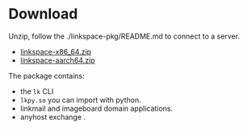 
# Download

Unzip, follow the ./linkspace-pkg/README.md to connect to a server.

- [linkspace-x86_64.zip](./download/linkspace-x86_64-unknown-linux-gnu.zip)
- [linkspace-aarch64.zip](./download/linkspace-aarch64-unknown-linux-gnu.zip)

The package contains:

- the `lk` CLI
- `lkpy.so` you can import with python.
- linkmail and imageboard domain applications.
- anyhost exchange .

